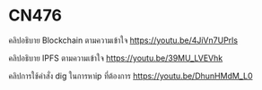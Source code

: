 # CN476

คลิปอธิบาย Blockchain ตามความเข้าใจ
<https://youtu.be/4JiVn7UPrls>

คลิปอธิบาย IPFS ตามความเข้าใจ
<https://youtu.be/39MU_LVEVhk>

คลิปการใช้คำสั่ง dig ในการหาip ที่ต้องการ
<https://youtu.be/DhunHMdM_L0>
